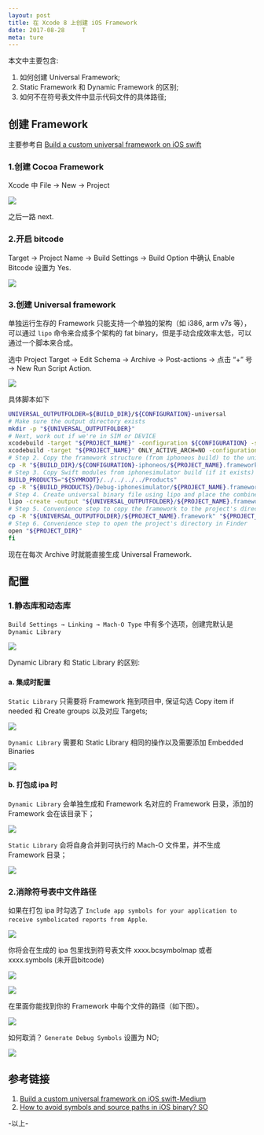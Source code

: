 ```yaml
---
layout: post
title: 在 Xcode 8 上创建 iOS Framework
date: 2017-08-28     T
meta: ture
---
```


本文中主要包含:
1. 如何创建 Universal Framework;
2. Static Framework 和 Dynamic Framework 的区别;
3. 如何不在符号表文件中显示代码文件的具体路径;

## 创建 Framework
主要参考自 [Build a custom universal framework on iOS swift](https://medium.com/swiftindia/build-a-custom-universal-framework-on-ios-swift-549c084de7c8)

### 1.创建 Cocoa Framework
Xcode 中 File → New → Project

![](https://ws1.sinaimg.cn/large/006tKfTcgy1fiz8a4ez1zj314s0tiwjc.jpg)

之后一路 next.

### 2.开启 bitcode

Target → Project Name → Build Settings → Build Option 中确认 Enable Bitcode 设置为 Yes.

![](https://ws3.sinaimg.cn/large/006tKfTcgy1fiz8ekzyvij30vq0bu0uz.jpg)

### 3.创建 Universal framework

单独运行生存的 Framework 只能支持一个单独的架构（如 i386, arm v7s 等），可以通过 `lipo` 命令来合成多个架构的 fat binary，但是手动合成效率太低，可以通过一个脚本来合成。

选中 Project Target → Edit Schema → Archive → Post-actions → 点击 “+” 号 → New Run Script Action.

![](https://ws3.sinaimg.cn/large/006tKfTcgy1fiz92gdikej30g20mygn3.jpg)

具体脚本如下

```bash
UNIVERSAL_OUTPUTFOLDER=${BUILD_DIR}/${CONFIGURATION}-universal
# Make sure the output directory exists
mkdir -p "${UNIVERSAL_OUTPUTFOLDER}"
# Next, work out if we're in SIM or DEVICE
xcodebuild -target "${PROJECT_NAME}" -configuration ${CONFIGURATION} -sdk iphonesimulator ONLY_ACTIVE_ARCH=NO BUILD_DIR="${BUILD_DIR}" BUILD_ROOT="${BUILD_ROOT}" clean build
xcodebuild -target "${PROJECT_NAME}" ONLY_ACTIVE_ARCH=NO -configuration ${CONFIGURATION} -sdk iphoneos  BUILD_DIR="${BUILD_DIR}" BUILD_ROOT="${BUILD_ROOT}" clean build
# Step 2. Copy the framework structure (from iphoneos build) to the universal folder
cp -R "${BUILD_DIR}/${CONFIGURATION}-iphoneos/${PROJECT_NAME}.framework" "${UNIVERSAL_OUTPUTFOLDER}/"
# Step 3. Copy Swift modules from iphonesimulator build (if it exists) to the copied framework directory
BUILD_PRODUCTS="${SYMROOT}/../../../../Products"
cp -R "${BUILD_PRODUCTS}/Debug-iphonesimulator/${PROJECT_NAME}.framework/Modules/${PROJECT_NAME}.swiftmodule/." "${UNIVERSAL_OUTPUTFOLDER}/${PROJECT_NAME}.framework/Modules/${PROJECT_NAME}.swiftmodule"
# Step 4. Create universal binary file using lipo and place the combined executable in the copied framework directory
lipo -create -output "${UNIVERSAL_OUTPUTFOLDER}/${PROJECT_NAME}.framework/${PROJECT_NAME}" "${BUILD_PRODUCTS}/Debug-iphonesimulator/${PROJECT_NAME}.framework/${PROJECT_NAME}" "${BUILD_DIR}/${CONFIGURATION}-iphoneos/${PROJECT_NAME}.framework/${PROJECT_NAME}"
# Step 5. Convenience step to copy the framework to the project's directory
cp -R "${UNIVERSAL_OUTPUTFOLDER}/${PROJECT_NAME}.framework" "${PROJECT_DIR}"
# Step 6. Convenience step to open the project's directory in Finder
open "${PROJECT_DIR}"
fi
```

现在在每次 Archive 时就能直接生成 Universal Framework.



## 配置
### 1.静态库和动态库
`Build Settings → Linking → Mach-O Type` 中有多个选项，创建完默认是 `Dynamic Library`

![](https://ws2.sinaimg.cn/large/006tKfTcgy1fiw3vb4ic7j30v20j4adt.jpg)

Dynamic Library 和 Static Library 的区别:
#### a. 集成时配置
`Static Library` 只需要将 Framework 拖到项目中, 保证勾选 Copy item if needed 和 Create groups 以及对应 Targets;

![](https://ws1.sinaimg.cn/large/006tKfTcgy1fiw4w70qq6j30po0a23zq.jpg)

`Dynamic Library` 需要和 Static Library 相同的操作以及需要添加 Embedded Binaries

![](https://ws3.sinaimg.cn/large/006tKfTcgy1fiw4y9h2o3j30xe0gkt9t.jpg)

#### b. 打包成 ipa 时
`Dynamic Library` 会单独生成和 Framework 名对应的 Framework 目录，添加的 Framework 会在该目录下；

![](https://ws1.sinaimg.cn/large/006tKfTcgy1fiw3y3vv49j30mq05074w.jpg)

`Static Library` 会将自身合并到可执行的 Mach-O 文件里，并不生成 Framework 目录；

![](https://ws3.sinaimg.cn/large/006tKfTcgy1fiw40cj7vij30bm0480sz.jpg)

### 2.消除符号表中文件路径

如果在打包 ipa 时勾选了 `Include app symbols for your application to receive symbolicated reports from Apple`.

![](https://ws1.sinaimg.cn/large/006tKfTcgy1fiw4b5a8mnj30u60cqmym.jpg)

你将会在生成的 ipa 包里找到符号表文件 xxxx.bcsymbolmap 或者 xxxx.symbols (未开启bitcode)

![](https://ws2.sinaimg.cn/large/006tKfTcgy1fiw48pkugyj30mu03adgd.jpg)

![](https://ws4.sinaimg.cn/large/006tKfTcgy1fiw4femsamj30mk05sgms.jpg)

在里面你能找到你的 Framework 中每个文件的路径（如下图）。

![](https://ws4.sinaimg.cn/large/006tKfTcgy1fiw4hqi120j30ju03kwf1.jpg)

如何取消？
`Generate Debug Symbols` 设置为 NO;

![](https://ws3.sinaimg.cn/large/006tKfTcgy1fiw46ajbvzj30qs0c4mzc.jpg)

## 参考链接
1. [Build a custom universal framework on iOS swift-Medium](https://medium.com/swiftindia/build-a-custom-universal-framework-on-ios-swift-549c084de7c8)
2. [How to avoid symbols and source paths in iOS binary? SO](https://stackoverflow.com/questions/8167893/how-to-avoid-symbols-and-source-paths-in-ios-binary)




-以上-



